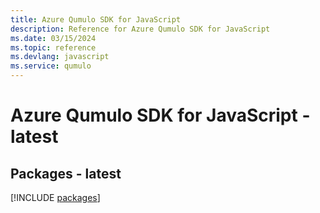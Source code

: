 ```yaml
---
title: Azure Qumulo SDK for JavaScript
description: Reference for Azure Qumulo SDK for JavaScript
ms.date: 03/15/2024
ms.topic: reference
ms.devlang: javascript
ms.service: qumulo
---
```

# Azure Qumulo SDK for JavaScript - latest
## Packages - latest
[!INCLUDE [packages](qumulo-index.md)]
